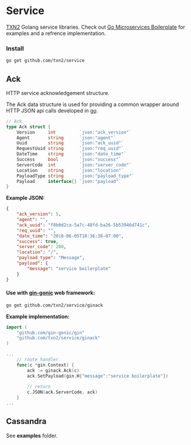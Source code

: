 # Service

[TXN2] Golang service libraries. Check out [Go Microservices Boilerplate] for examples and a refrence implementation.

### Install

```bash
go get github.com/txn2/service
```

## Ack
HTTP service acknowledgement structure.

The Ack data structure is used for providing a common wrapper around HTTP JSON api calls developed in [go].

```go
// Ack
type Ack struct {
	Version     int         `json:"ack_version"`
	Agent       string      `json:"agent"`
	Uuid        string      `json:"ack_uuid"`
	RequestUuid string      `json:"req_uuid"`
	DateTime    string      `json:"date_time"`
	Success     bool        `json:"success"`
	ServerCode  int         `json:"server_code"`
	Location    string      `json:"location"`
	PayloadType string      `json:"payload_type"`
	Payload     interface{} `json:"payload"`
}
```

**Example JSON:**

```json
{
    "ack_version": 5,
    "agent": "",
    "ack_uuid": "f8b0d2ca-5a7c-48fd-ba26-5b53946d741c",
    "req_uuid": "",
    "date_time": "2018-06-05T10:36:38-07:00",
    "success": true,
    "server_code": 200,
    "location": "/",
    "payload_type": "Message",
    "payload": {
        "message": "service boilerplate"
    }
}
```

#### Use with [gin-gonic] web framework:

```bash
go get github.com/txn2/service/ginack
```

**Example implementation:**

```go
import (
	"github.com/gin-gonic/gin"
	"github.com/txn2/service/ginack"
)

...
    // route handler
    func(c *gin.Context) {
        ack := ginack.Ack(c)
        ack.SetPayload(gin.H{"message":"service boilerplate"})
    
        // return
        c.JSON(ack.ServerCode, ack)
    }
...
```


## Cassandra

See **examples** folder.


[gin-gonic]: https://github.com/gin-gonic
[Go Microservices Boilerplate]: https://github.com/txn2/boilerplate-go
[TXN2]: https://txn2.com
[go]: https://golang.org/